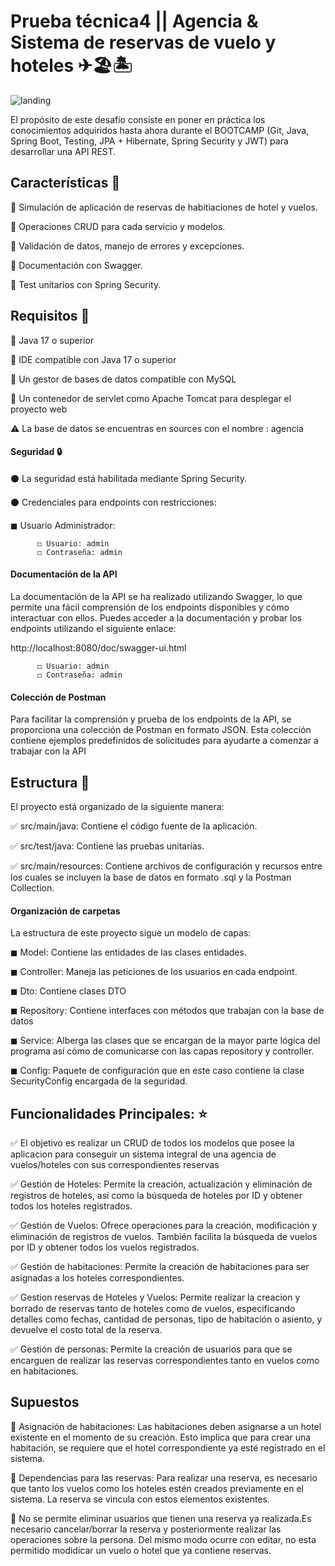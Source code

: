 # Prueba técnica4 || Agencia & Sistema de reservas de vuelo y hoteles ✈🏖🏝

![landing](https://i.imgur.com/Yd6M9oT.png)

El propósito de este desafío consiste en poner en práctica los conocimientos adquiridos hasta ahora durante el BOOTCAMP (Git, Java, Spring Boot, Testing, JPA + Hibernate, Spring Security y JWT) para desarrollar una API REST.

## Características 🎯

🔵 Simulación de aplicación de reservas de habitiaciones de hotel y vuelos.

🔵 Operaciones CRUD para cada servicio y modelos.

🔵 Validación de datos, manejo de errores y excepciones.

🔵 Documentación con Swagger.

🔵 Test unitarios con Spring Security.

## Requisitos 🧾

🔴 Java 17 o superior

🔴 IDE compatible con Java 17 o superior

🔴 Un gestor de bases de datos compatible con MySQL

🔴 Un contenedor de servlet como Apache Tomcat para desplegar el proyecto web

⚠ La base de datos se encuentras en sources con el nombre : agencia

#### Seguridad 🔒

⚫ La seguridad está habilitada mediante Spring Security.

⚫ Credenciales para endpoints con restricciones:

 ◼ Usuario Administrador:
 
          ◻ Usuario: admin
          ◻ Contraseña: admin

#### Documentación de la API

La documentación de la API se ha realizado utilizando Swagger, lo que permite una fácil comprensión de los endpoints disponibles y cómo interactuar con ellos. Puedes acceder a la documentación y probar los endpoints utilizando el siguiente enlace:

http://localhost:8080/doc/swagger-ui.html

          ◻ Usuario: admin
          ◻ Contraseña: admin

#### Colección de Postman

Para facilitar la comprensión y prueba de los endpoints de la API, se proporciona una colección de Postman en formato JSON. Esta colección contiene ejemplos predefinidos de solicitudes para ayudarte a comenzar a trabajar con la API

          

## Estructura 💾

El proyecto está organizado de la siguiente manera:

✅ src/main/java: Contiene el código fuente de la aplicación.

✅ src/test/java: Contiene las pruebas unitarias. 

✅ src/main/resources: Contiene archivos de configuración y recursos entre los cuales se incluyen la base de datos en formato .sql y la Postman Collection.

#### Organización de carpetas

La estructura de este proyecto sigue un modelo de capas:

◼ Model: Contiene las entidades de las clases entidades.

◼ Controller: Maneja las peticiones de los usuarios en cada endpoint.

◼ Dto: Contiene clases DTO

◼ Repository: Contiene interfaces con métodos que trabajan con la base de datos

◼ Service: Alberga las clases que se encargan de la mayor parte lógica del programa así cómo de comunicarse con las capas repository y controller.

◼ Config: Paquete de configuración que en este caso contiene la clase SecurityConfig encargada de la seguridad.

## Funcionalidades Principales: ⭐

✅ El objetivo es realizar un CRUD  de todos los modelos que posee la aplicacion para conseguir un sistema integral de una agencia de vuelos/hoteles con sus correspondientes reservas

✅ Gestión de Hoteles: Permite la creación, actualización y eliminación de registros de hoteles, así como la búsqueda de hoteles por ID y obtener todos los hoteles registrados.

✅ Gestión de Vuelos: Ofrece operaciones para la creación, modificación y eliminación de registros de vuelos. También facilita la búsqueda de vuelos por ID y obtener todos los vuelos registrados.

✅ Gestión de habitaciones: Permite la creación de habitaciones para ser asignadas a los hoteles correspondientes.

✅ Gestion reservas de Hoteles y Vuelos: Permite realizar la creacion y borrado de reservas tanto de hoteles como de vuelos, especificando detalles como fechas, cantidad de personas, tipo de habitación o asiento, y devuelve el costo total de la reserva.

✅ Gestión de personas: Permite la creación de usuarios para que se encarguen de realizar las reservas correspondientes tanto en vuelos como en habitaciones.




## Supuestos

🔵 Asignación de habitaciones: Las habitaciones deben asignarse a un hotel existente en el momento de su creación. Esto implica que para crear una habitación, se requiere que el hotel correspondiente ya esté registrado en el sistema.

🔵 Dependencias para las reservas: Para realizar una reserva, es necesario que tanto los vuelos como los hoteles estén creados previamente en el sistema. La reserva se vincula con estos elementos existentes.

🔵 No se permite eliminar usuarios que tienen una reserva ya realizada.Es necesario cancelar/borrar la reserva y posteriormente realizar las operaciones sobre la persona. Del mismo modo ocurre con editar, no esta permitido modidicar un vuelo o hotel que ya contiene reservas.
